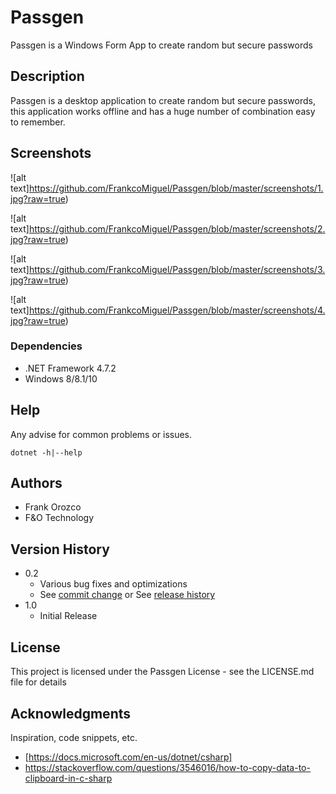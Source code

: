 # Passgen

Passgen is a Windows Form App to create random but secure passwords


## Description

Passgen is a desktop application to create random but secure passwords, this application works offline and has a huge number of combination easy to remember. 

## Screenshots

![alt text]https://github.com/FrankcoMiguel/Passgen/blob/master/screenshots/1.jpg?raw=true)


![alt text]https://github.com/FrankcoMiguel/Passgen/blob/master/screenshots/2.jpg?raw=true)


![alt text]https://github.com/FrankcoMiguel/Passgen/blob/master/screenshots/3.jpg?raw=true)


![alt text]https://github.com/FrankcoMiguel/Passgen/blob/master/screenshots/4.jpg?raw=true)


### Dependencies

* .NET Framework 4.7.2
* Windows 8/8.1/10

## Help

Any advise for common problems or issues.
```
dotnet -h|--help
```

## Authors

* Frank Orozco
* F&O Technology

## Version History

* 0.2
    * Various bug fixes and optimizations
    * See [commit change]() or See [release history]()
* 1.0
    * Initial Release

## License

This project is licensed under the Passgen License - see the LICENSE.md file for details

## Acknowledgments

Inspiration, code snippets, etc.
* [https://docs.microsoft.com/en-us/dotnet/csharp]
* https://stackoverflow.com/questions/3546016/how-to-copy-data-to-clipboard-in-c-sharp
